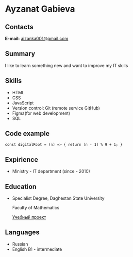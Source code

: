 # Ayzanat Gabieva

## Contacts

**E-mail:** aizanka001@gmail.com

## Summary

I like to learn something new and want to improve my IT skills

## Skills

- HTML
- CSS
- JavaScript
- Version control: Git (remote service GitHub)
- Figma(for web development)
- SQL

## Code example

`const digitalRoot = (n) => {
  return (n - 1) % 9 + 1;
  }`

## Expirience

- Ministry - IT department (since - 2010)

## Education

- Specialist Degree, Daghestan State University

  Faculty of Mathematics

  [Учебный проект](https://github.com/ayzana/project.git)

## Languages

- Russian
- English B1 - intermediate

